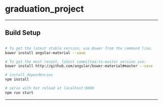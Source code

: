 # graduation_project

------

## Build Setup
```bash

# To get the latest stable version, use Bower from the command line.
bower install angular-material --save

# To get the most recent, latest committed-to-master version use:
bower install http://github.com/angular/bower-material#master --save

# install dependencies
npm install

# serve with hot reload at localhost:8000
npm run start

```

------

